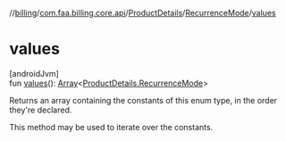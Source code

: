 //[billing](../../../../index.md)/[com.faa.billing.core.api](../../index.md)/[ProductDetails](../index.md)/[RecurrenceMode](index.md)/[values](values.md)

# values

[androidJvm]\
fun [values](values.md)(): [Array](https://kotlinlang.org/api/latest/jvm/stdlib/kotlin/-array/index.html)&lt;[ProductDetails.RecurrenceMode](index.md)&gt;

Returns an array containing the constants of this enum type, in the order they're declared.

This method may be used to iterate over the constants.
